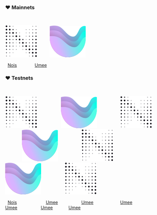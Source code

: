 ### :heart: Mainnets

<p>&nbsp;</p>

<img src="https://raw.githubusercontent.com/ShKmTr/test2/main/nois_black.svg" alt=""> &emsp; &emsp; <img src="https://raw.githubusercontent.com/ShKmTr/test2/main/umee.svg" alt="">

&nbsp; [Nois](mainnets/nois/) &emsp; &emsp; &emsp; [Umee](mainnets/umee/)

### :heart: Testnets

<p>&nbsp;</p>

<img src="https://raw.githubusercontent.com/ShKmTr/test2/main/nois_black.svg" alt=""> &emsp; &emsp; &emsp; &emsp; <img src="https://raw.githubusercontent.com/ShKmTr/test2/main/umee.svg" alt=""> &emsp; &emsp; &emsp; &emsp; <img src="https://raw.githubusercontent.com/ShKmTr/test2/main/nois_black.svg" alt=""> &emsp; &emsp; &emsp; &emsp; <img src="https://raw.githubusercontent.com/ShKmTr/test2/main/umee.svg" alt=""> &emsp; &emsp; &emsp; &emsp; <img src="https://raw.githubusercontent.com/ShKmTr/test2/main/nois_black.svg" alt=""> &emsp; &emsp; &emsp; &emsp; <img src="https://raw.githubusercontent.com/ShKmTr/test2/main/umee.svg" alt=""> &emsp; &emsp; &emsp; &emsp; <img src="https://raw.githubusercontent.com/ShKmTr/test2/main/nois_black.svg" alt="">

&nbsp; [Nois](mainnets/nois/) &emsp; &emsp; &emsp; &emsp; &emsp; [Umee](mainnets/umee/) &emsp; &emsp; &emsp; &emsp; [Umee](mainnets/umee/) &emsp; &emsp; &emsp; &emsp; &ensp; [Umee](mainnets/umee/) &emsp; &emsp; &emsp; &emsp; [Umee](mainnets/umee/) &emsp; &emsp; &emsp; &emsp; [Umee](mainnets/umee/) &emsp; &emsp; &ensp; [Umee](mainnets/umee/)
